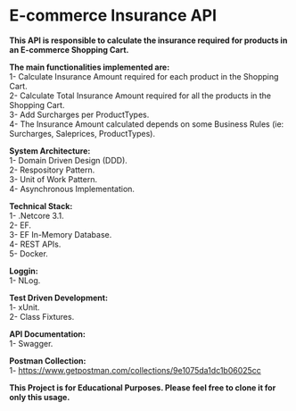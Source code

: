 # E-commerce Insurance API

**This API is responsible to calculate the insurance required for products in an E-commerce Shopping Cart.**<br />

**The main functionalities implemented are:**<br />
1- Calculate Insurance Amount required for each product in the Shopping Cart.<br />
2- Calculate Total Insurance Amount required for all the products in the Shopping Cart.<br />
3- Add Surcharges per ProductTypes.<br />
4- The Insurance Amount calculated depends on some Business Rules (ie: Surcharges, Saleprices, ProductTypes).<br />

**System Architecture:**<br />
1- Domain Driven Design (DDD).<br />
2- Respository Pattern.<br />
3- Unit of Work Pattern.<br />
4- Asynchronous Implementation.<br />

**Technical Stack:**<br />
1- .Netcore 3.1.<br />
2- EF.<br />
3- EF In-Memory Database.<br />
4- REST APIs.<br />
5- Docker.<br />

**Loggin:**<br />
1- NLog.<br />

**Test Driven Development:**<br />
1- xUnit.<br />
2- Class Fixtures.<br />

**API Documentation:**<br />
1- Swagger.<br />

**Postman Collection:**<br />
1- https://www.getpostman.com/collections/9e1075da1dc1b06025cc

**This Project is for Educational Purposes. Please feel free to clone it for only this usage.**
